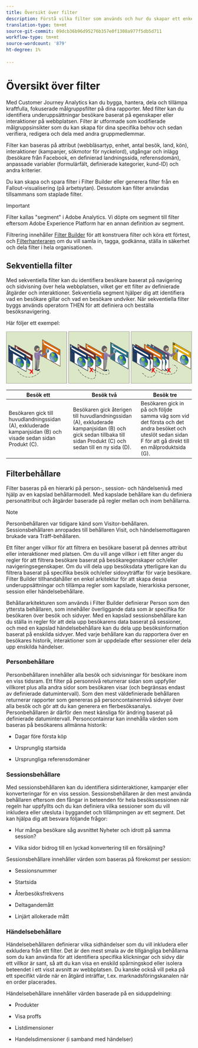 ```yaml
---
title: Översikt över filter
description: Förstå vilka filter som används och hur du skapar ett enkelt filter.
translation-type: tm+mt
source-git-commit: 09dcb36b96d95276b357e0f1308a977f5db5d711
workflow-type: tm+mt
source-wordcount: '879'
ht-degree: 1%

---
```



# Översikt över filter

Med Customer Journey Analytics kan du bygga, hantera, dela och tillämpa kraftfulla, fokuserade målgruppsfilter på dina rapporter. Med filter kan du identifiera underuppsättningar besökare baserat på egenskaper eller interaktioner på webbplatsen. Filter är utformade som kodifierade målgruppsinsikter som du kan skapa för dina specifika behov och sedan verifiera, redigera och dela med andra gruppmedlemmar.

Filter kan baseras på attribut (webbläsartyp, enhet, antal besök, land, kön), interaktioner (kampanjer, sökmotor för nyckelord), utgångar och inlägg (besökare från Facebook, en definierad landningssida, referensdomän), anpassade variabler (formulärfält, definierade kategorier, kund-ID) och andra kriterier.

Du kan skapa och spara filter i Filter Builder eller generera filter från en Fallout-visualisering (på arbetsytan). Dessutom kan filter användas tillsammans som staplade filter.

>[!IMPORTANT]
>Filter kallas &quot;segment&quot; i Adobe Analytics. Vi döpte om segment till filter eftersom Adobe Experience Platform har en annan definition av segment.

Filtrering innehåller [Filter Builder](/help/components/filters/create-filters.md) för att konstruera filter och köra ett förtest, och [Filterhanteraren](/help/components/filters/manage-filters.md) om du vill samla in, tagga, godkänna, ställa in säkerhet och dela filter i hela organisationen.

## Sekventiella filter

Med sekventiella filter kan du identifiera besökare baserat på navigering och sidvisning över hela webbplatsen, vilket ger ett filter av definierade åtgärder och interaktioner. Sekventiella segment hjälper dig att identifiera vad en besökare gillar och vad en besökare undviker. När sekventiella filter byggs används operatorn THEN för att definiera och beställa besöksnavigering.

Här följer ett exempel:

![](assets/sequential_fil.png)

| Besök ett | Besök två | Besök tre |
|---|---|---|
| Besökaren gick till huvudlandningssidan (A), exkluderade kampanjsidan (B) och visade sedan sidan Produkt (C). | Besökaren gick återigen till huvudlandningssidan (A), exkluderade kampanjsidan (B) och gick sedan tillbaka till sidan Produkt (C) och sedan till en ny sida (D). | Besökaren gick in på och följde samma väg som vid det första och det andra besöket och uteslöt sedan sidan F för att gå direkt till en målproduktsida (G). |

## Filterbehållare

Filter baseras på en hierarki på person-, session- och händelsenivå med hjälp av en kapslad behållarmodell. Med kapslade behållare kan du definiera personattribut och åtgärder baserade på regler mellan och inom behållarna.

>[!NOTE]
>Personbehållaren var tidigare känd som Visitor-behållaren. Sessionsbehållaren anropades till behållaren Visit, och händelsemottagaren brukade vara Träff-behållaren.

Ett filter anger villkor för att filtrera en besökare baserat på dennes attribut eller interaktioner med platsen. Om du vill ange villkor i ett filter anger du regler för att filtrera besökare baserat på besökaregenskaper och/eller navigeringsegenskaper. Om du vill dela upp besöksdata ytterligare kan du filtrera baserat på specifika besök och/eller sidovyträffar för varje besökare. Filter Builder tillhandahåller en enkel arkitektur för att skapa dessa underuppsättningar och tillämpa regler som kapslade, hierarkiska personer, session eller händelsebehållare.

Behållararkitekturen som används i Filter Builder definierar Person som den yttersta behållaren, som innehåller överliggande data som är specifika för besökaren över besök och sidvyer. Med en kapslad sessionsbehållare kan du ställa in regler för att dela upp besökarens data baserat på sessioner, och med en kapslad händelsebehållare kan du dela upp besöksinformation baserat på enskilda sidvyer. Med varje behållare kan du rapportera över en besökares historik, interaktioner som är uppdelade efter sessioner eller dela upp enskilda händelser.

### Personbehållare

Personbehållaren innehåller alla besök och sidvisningar för besökare inom en viss tidsram. Ett filter på personnivå returnerar sidan som uppfyller villkoret plus alla andra sidor som besökaren visar (och begränsas endast av definierade datumintervall). Som den mest väldefinierade behållaren returnerar rapporter som genereras på personcontainernivå sidvyer över alla besök och gör att du kan generera en flerbesöksanalys. Personbehållaren är därför den mest känsliga för ändring baserat på definierade datumintervall.
Personcontainrar kan innehålla värden som baseras på besökarens allmänna historik:

* Dagar före första köp

* Ursprunglig startsida

* Ursprungliga referensdomäner

### Sessionsbehållare

Med sessionsbehållaren kan du identifiera sidinteraktioner, kampanjer eller konverteringar för en viss session. Sessionsbehållaren är den mest använda behållaren eftersom den fångar in beteenden för hela besökssessionen när regeln har uppfyllts och du kan definiera vilka sessioner som du vill inkludera eller utesluta i byggandet och tillämpningen av ett segment. Det kan hjälpa dig att besvara följande frågor:

* Hur många besökare såg avsnittet Nyheter och idrott på samma session?

* Vilka sidor bidrog till en lyckad konvertering till en försäljning?

Sessionsbehållare innehåller värden som baseras på förekomst per session:

* Sessionsnummer

* Startsida

* Återbesöksfrekvens

* Deltagandemått

* Linjärt allokerade mått

### Händelsebehållare

Händelsebehållaren definierar vilka sidhändelser som du vill inkludera eller exkludera från ett filter. Det är den mest smala av de tillgängliga behållarna som du kan använda för att identifiera specifika klickningar och sidvy där ett villkor är sant, så att du kan visa en enskild spårningskod eller isolera beteendet i ett visst avsnitt av webbplatsen. Du kanske också vill peka på ett specifikt värde när en åtgärd inträffar, t.ex. marknadsföringskanalen när en order placerades.

Händelsebehållare innehåller värden baserade på en siduppdelning:

* Produkter

* Visa proffs

* Listdimensioner

* Handelsdimensioner (i samband med händelser)